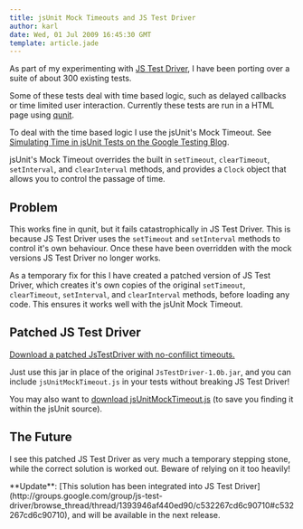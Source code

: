 ```yaml
---
title: jsUnit Mock Timeouts and JS Test Driver
author: karl
date: Wed, 01 Jul 2009 16:45:30 GMT
template: article.jade
---
```


As part of my experimenting with [JS Test Driver](http://code.google.com/p/js-test-driver/), I have been porting over a suite of about 300 existing tests.

Some of these tests deal with time based logic, such as delayed callbacks or time limited user interaction. Currently these tests are run in a HTML page using [qunit](http://docs.jquery.com/QUnit).

To deal with the time based logic I use the jsUnit's Mock Timeout. See [Simulating Time in jsUnit Tests on the Google Testing Blog](http://googletesting.blogspot.com/2007/03/javascript-simulating-time-in-jsunit.html).

jsUnit's Mock Timeout overrides the built in `setTimeout`, `clearTimeout`, `setInterval`, and `clearInterval` methods, and provides a `Clock` object that allows you to control the passage of time. 

## Problem

This works fine in qunit, but it fails catastrophically in JS Test Driver. This is because JS Test Driver uses the `setTimeout` and `setInterval` methods to control it's own behaviour. Once these have been overridden with the mock versions JS Test Driver no longer works.

As a temporary fix for this I have created a patched version of JS Test Driver, which creates it's own copies of the original `setTimeout`, `clearTimeout`, `setInterval`, and `clearInterval` methods, before loading any code. This ensures it works well with the jsUnit Mock Timeout.

## Patched JS Test Driver

[Download a patched JsTestDriver with no-confilict timeouts.](http://monket.net/blog/wp-content/uploads/2009/07/JsTestDriver-1.0b-own-timeouts.jar)

Just use this jar in place of the original `JsTestDriver-1.0b.jar`, and you can include `jsUnitMockTimeout.js` in your tests without breaking JS Test Driver!

You may also want to [download jsUnitMockTimeout.js](http://monket.net/blog/wp-content/uploads/2009/07/jsUnitMockTimeout.js) (to save you finding it within the jsUnit source).

## The Future

I see this patched JS Test Driver as very much a temporary stepping stone, while the correct solution is worked out. Beware of relying on it too heavily!

<div class="info" markdown="1">
**Update**: [This solution has been integrated into JS Test Driver](http://groups.google.com/group/js-test-driver/browse_thread/thread/1393946af440ed90/c532267cd6c90710#c532267cd6c90710), and will be available in the next release.
</div>
